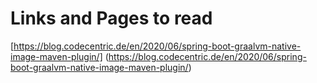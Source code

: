 # Links and Pages to read

[https://blog.codecentric.de/en/2020/06/spring-boot-graalvm-native-image-maven-plugin/]
(https://blog.codecentric.de/en/2020/06/spring-boot-graalvm-native-image-maven-plugin/)
